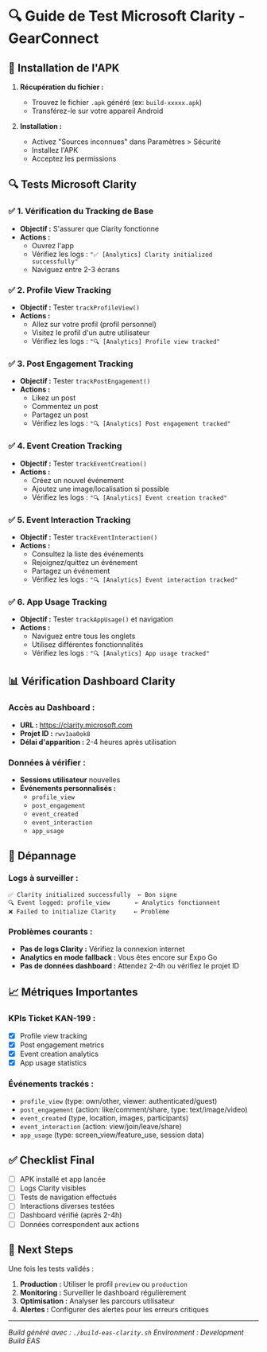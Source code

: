# 🔍 Guide de Test Microsoft Clarity - GearConnect

## 📱 Installation de l'APK

1. **Récupération du fichier :**
   - Trouvez le fichier `.apk` généré (ex: `build-xxxxx.apk`)
   - Transférez-le sur votre appareil Android

2. **Installation :**
   - Activez "Sources inconnues" dans Paramètres > Sécurité
   - Installez l'APK
   - Acceptez les permissions

## 🔍 Tests Microsoft Clarity

### ✅ 1. Vérification du Tracking de Base
- **Objectif :** S'assurer que Clarity fonctionne
- **Actions :**
  - Ouvrez l'app
  - Vérifiez les logs : `"✅ [Analytics] Clarity initialized successfully"`
  - Naviguez entre 2-3 écrans

### ✅ 2. Profile View Tracking
- **Objectif :** Tester `trackProfileView()`
- **Actions :**
  - Allez sur votre profil (profil personnel)
  - Visitez le profil d'un autre utilisateur
  - Vérifiez les logs : `"🔍 [Analytics] Profile view tracked"`

### ✅ 3. Post Engagement Tracking
- **Objectif :** Tester `trackPostEngagement()`
- **Actions :**
  - Likez un post
  - Commentez un post
  - Partagez un post
  - Vérifiez les logs : `"🔍 [Analytics] Post engagement tracked"`

### ✅ 4. Event Creation Tracking
- **Objectif :** Tester `trackEventCreation()`
- **Actions :**
  - Créez un nouvel événement
  - Ajoutez une image/localisation si possible
  - Vérifiez les logs : `"🔍 [Analytics] Event creation tracked"`

### ✅ 5. Event Interaction Tracking
- **Objectif :** Tester `trackEventInteraction()`
- **Actions :**
  - Consultez la liste des événements
  - Rejoignez/quittez un événement
  - Partagez un événement
  - Vérifiez les logs : `"🔍 [Analytics] Event interaction tracked"`

### ✅ 6. App Usage Tracking
- **Objectif :** Tester `trackAppUsage()` et navigation
- **Actions :**
  - Naviguez entre tous les onglets
  - Utilisez différentes fonctionnalités
  - Vérifiez les logs : `"🔍 [Analytics] App usage tracked"`

## 📊 Vérification Dashboard Clarity

### **Accès au Dashboard :**
- **URL :** https://clarity.microsoft.com
- **Projet ID :** `rwv1aa0ok8`
- **Délai d'apparition :** 2-4 heures après utilisation

### **Données à vérifier :**
- **Sessions utilisateur** nouvelles
- **Événements personnalisés :**
  - `profile_view`
  - `post_engagement`
  - `event_created`
  - `event_interaction`
  - `app_usage`

## 🐛 Dépannage

### **Logs à surveiller :**
```
✅ Clarity initialized successfully  ← Bon signe
🔍 Event logged: profile_view       ← Analytics fonctionnent
❌ Failed to initialize Clarity     ← Problème
```

### **Problèmes courants :**
- **Pas de logs Clarity :** Vérifiez la connexion internet
- **Analytics en mode fallback :** Vous êtes encore sur Expo Go
- **Pas de données dashboard :** Attendez 2-4h ou vérifiez le projet ID

## 📈 Métriques Importantes

### **KPIs Ticket KAN-199 :**
- [x] Profile view tracking
- [x] Post engagement metrics  
- [x] Event creation analytics
- [x] App usage statistics

### **Événements trackés :**
- `profile_view` (type: own/other, viewer: authenticated/guest)
- `post_engagement` (action: like/comment/share, type: text/image/video)
- `event_created` (type, location, images, participants)
- `event_interaction` (action: view/join/leave/share)
- `app_usage` (type: screen_view/feature_use, session data)

## ✅ Checklist Final

- [ ] APK installé et app lancée
- [ ] Logs Clarity visibles
- [ ] Tests de navigation effectués
- [ ] Interactions diverses testées
- [ ] Dashboard vérifié (après 2-4h)
- [ ] Données correspondent aux actions

## 🚀 Next Steps

Une fois les tests validés :
1. **Production :** Utiliser le profil `preview` ou `production`
2. **Monitoring :** Surveiller le dashboard régulièrement
3. **Optimisation :** Analyser les parcours utilisateur
4. **Alertes :** Configurer des alertes pour les erreurs critiques

---
*Build généré avec : `./build-eas-clarity.sh`*
*Environment : Development Build EAS* 